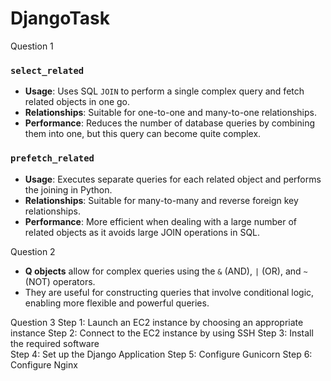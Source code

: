 # DjangoTask


Question 1  
### `select_related`

- **Usage**: Uses SQL `JOIN` to perform a single complex query and fetch related objects in one go.
- **Relationships**: Suitable for one-to-one and many-to-one relationships.
- **Performance**: Reduces the number of database queries by combining them into one, but this query can become quite complex.

### `prefetch_related`

- **Usage**: Executes separate queries for each related object and performs the joining in Python.
- **Relationships**: Suitable for many-to-many and reverse foreign key relationships.
- **Performance**: More efficient when dealing with a large number of related objects as it avoids large JOIN operations in SQL.

Question 2

- **Q objects** allow for complex queries using the `&` (AND), `|` (OR), and `~` (NOT) operators.
- They are useful for constructing queries that involve conditional logic, enabling more flexible and powerful queries.

Question 3
Step 1: Launch an EC2 instance by choosing an appropriate instance
Step 2: Connect to the EC2 instance by using SSH
Step 3: Install the required software  
Step 4: Set up the Django Application
Step 5: Configure Gunicorn 
Step 6: Configure Nginx
